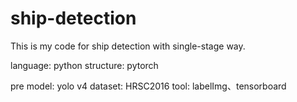 # ship-detection
This is my code for ship detection with single-stage way.

language: python
structure: pytorch

pre model: yolo v4
dataset: HRSC2016
tool: labelImg、tensorboard


